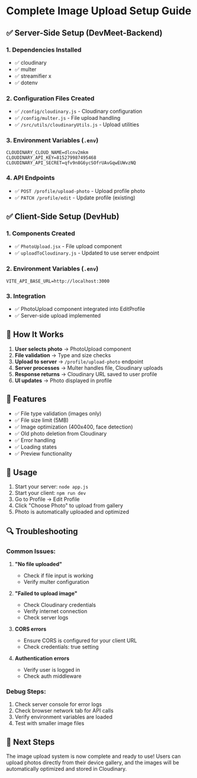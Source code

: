 # Complete Image Upload Setup Guide

## ✅ Server-Side Setup (DevMeet-Backend)

### 1. Dependencies Installed
- ✅ cloudinary
- ✅ multer
- ✅ streamifier x   
- ✅ dotenv

### 2. Configuration Files Created
- ✅ `/config/cloudinary.js` - Cloudinary configuration
- ✅ `/config/multer.js` - File upload handling
- ✅ `/src/utils/cloudinaryUtils.js` - Upload utilities

### 3. Environment Variables (`.env`)
```env
CLOUDINARY_CLOUD_NAME=dlcnv2mkm
CLOUDINARY_API_KEY=815279987495468
CLOUDINARY_API_SECRET=qfv9n8G6ycSOfrUAvGqwEUWvzNQ
```

### 4. API Endpoints
- ✅ `POST /profile/upload-photo` - Upload profile photo
- ✅ `PATCH /profile/edit` - Update profile (existing)

## ✅ Client-Side Setup (DevHub)

### 1. Components Created
- ✅ `PhotoUpload.jsx` - File upload component
- ✅ `uploadToCloudinary.js` - Updated to use server endpoint

### 2. Environment Variables (`.env`)
```env
VITE_API_BASE_URL=http://localhost:3000
```

### 3. Integration
- ✅ PhotoUpload component integrated into EditProfile
- ✅ Server-side upload implemented

## 🚀 How It Works

1. **User selects photo** → PhotoUpload component
2. **File validation** → Type and size checks
3. **Upload to server** → `/profile/upload-photo` endpoint
4. **Server processes** → Multer handles file, Cloudinary uploads
5. **Response returns** → Cloudinary URL saved to user profile
6. **UI updates** → Photo displayed in profile

## 🔧 Features

- ✅ File type validation (images only)
- ✅ File size limit (5MB)
- ✅ Image optimization (400x400, face detection)
- ✅ Old photo deletion from Cloudinary
- ✅ Error handling
- ✅ Loading states
- ✅ Preview functionality

## 📝 Usage

1. Start your server: `node app.js`
2. Start your client: `npm run dev`
3. Go to Profile → Edit Profile
4. Click "Choose Photo" to upload from gallery
5. Photo is automatically uploaded and optimized

## 🔍 Troubleshooting

### Common Issues:

1. **"No file uploaded"**
   - Check if file input is working
   - Verify multer configuration

2. **"Failed to upload image"**
   - Check Cloudinary credentials
   - Verify internet connection
   - Check server logs

3. **CORS errors**
   - Ensure CORS is configured for your client URL
   - Check credentials: true setting

4. **Authentication errors**
   - Verify user is logged in
   - Check auth middleware

### Debug Steps:

1. Check server console for error logs
2. Check browser network tab for API calls
3. Verify environment variables are loaded
4. Test with smaller image files

## 🎯 Next Steps

The image upload system is now complete and ready to use! Users can upload photos directly from their device gallery, and the images will be automatically optimized and stored in Cloudinary.
